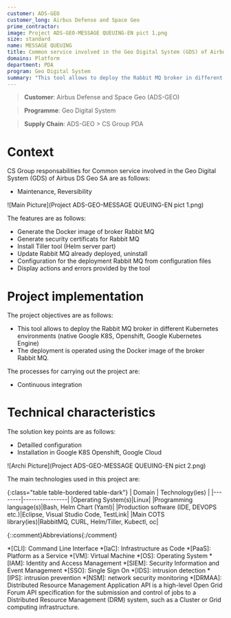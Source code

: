 ```yaml
---
customer: ADS-GEO
customer_long: Airbus Defense and Space Geo
prime_contractor: 
image: Project ADS-GEO-MESSAGE QUEUING-EN pict 1.png
size: standard
name: MESSAGE QUEUING
title: Common service involved in the Geo Digital System (GDS) of Airbus DS Geo SA
domains: Platform
department: PDA
program: Geo Digital System
summary: "This tool allows to deploy the Rabbit MQ broker in different Kubernetes environments (native Google K8S, Openshift, Google Kubernetes Engine). The deployment is operated using the Docker image of the broker Rabbit MQ."
---
```


> __Customer__\: Airbus Defense and Space Geo (ADS-GEO)

> __Programme__\: Geo Digital System

> __Supply Chain__\: ADS-GEO >  CS Group PDA


# Context


CS Group responsabilities for Common service involved in the Geo Digital System (GDS) of Airbus DS Geo SA are as follows:
* Maintenance, Reversibility

![Main Picture](Project ADS-GEO-MESSAGE QUEUING-EN pict 1.png)

The features are as follows:
* Generate the Docker image of broker Rabbit MQ
* Generate security certificats for Rabbit MQ
* Install Tiller tool (Helm server part)
* Update Rabbit MQ already deployed, uninstall
* Configuration for the deployment Rabbit MQ from configuration files
* Display actions and errors provided by the tool

# Project implementation

The project objectives are as follows:
* This tool allows to deploy the Rabbit MQ broker in different Kubernetes environments (native Google K8S, Openshift, Google Kubernetes Engine) 
* The deployment is operated using the Docker image of the broker Rabbit MQ.

The processes for carrying out the project are:
* Continuous integration

# Technical characteristics

The solution key points are as follows:
* Detailled configuration
* Installation in Google K8S Openshift, Google Cloud

![Archi Picture](Project ADS-GEO-MESSAGE QUEUING-EN pict 2.png)

The main technologies used in this project are:

{:class="table table-bordered table-dark"}
| Domain | Technology(ies) |
|--------|----------------|
|Operating System(s)|Linux|
|Programming language(s)|Bash, Helm Chart (Yaml)|
|Production software (IDE, DEVOPS etc.)|Eclipse, Visual Studio Code, TestLink|
|Main COTS library(ies)|RabbitMQ, CURL, Helm/Tiller, Kubectl, oc|



{::comment}Abbreviations{:/comment}

*[CLI]: Command Line Interface
*[IaC]: Infrastructure as Code
*[PaaS]: Platform as a Service
*[VM]: Virtual Machine
*[OS]: Operating System
*[IAM]: Identity and Access Management
*[SIEM]: Security Information and Event Management
*[SSO]: Single Sign On
*[IDS]: intrusion detection
*[IPS]: intrusion prevention
*[NSM]: network security monitoring
*[DRMAA]: Distributed Resource Management Application API is a high-level Open Grid Forum API specification for the submission and control of jobs to a Distributed Resource Management (DRM) system, such as a Cluster or Grid computing infrastructure.
